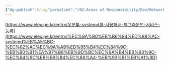 ```yaml
---
{"dg-publish":true,"permalink":"/02.Areas of Responsibility/Dev/Network & Infrastructure/Ubuntu Service 설정/","tags":["dev","ubuntu"],"noteIcon":""}
---
```




[https://www.elex.pe.kr/entry/우분투-systemd를-사용해서-백그라운드-서비스-등록](https://www.elex.pe.kr/entry/%EC%9A%B0%EB%B6%84%ED%88%AC-systemd%EB%A5%BC-%EC%82%AC%EC%9A%A9%ED%95%B4%EC%84%9C-%EB%B0%B1%EA%B7%B8%EB%9D%BC%EC%9A%B4%EB%93%9C-%EC%84%9C%EB%B9%84%EC%8A%A4-%EB%93%B1%EB%A1%9D)
